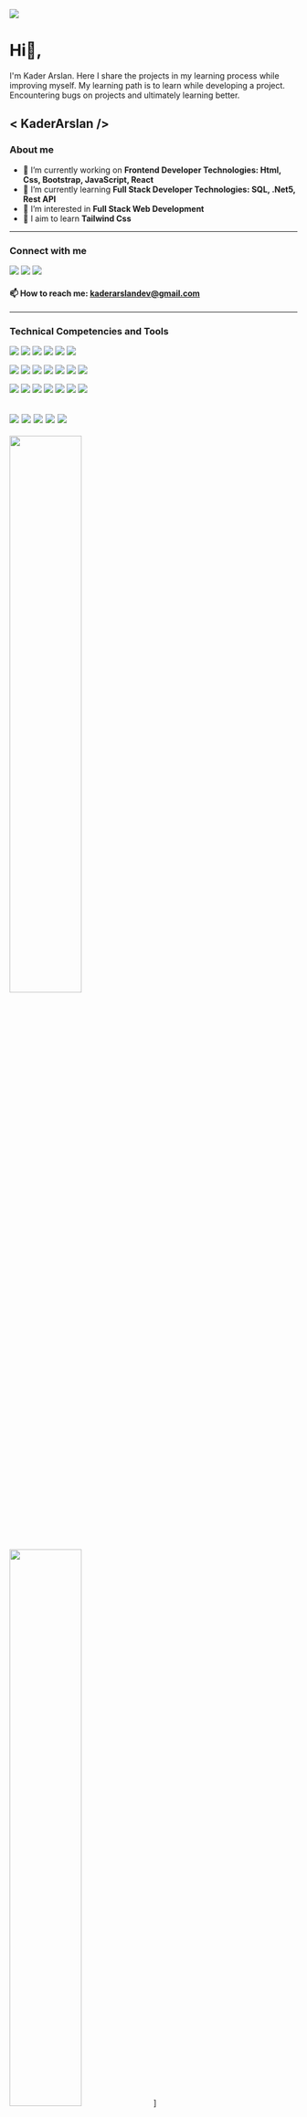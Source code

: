 ![](https://komarev.com/ghpvc/?username=KaderArslan&color=orange)
# Hi👋,

I'm Kader Arslan. Here I share the projects in my learning process while improving myself. My learning path is to learn while developing a project. Encountering bugs on projects and ultimately learning better.
<!-- I aim to integrate the Kaizen technique into my life. With continuous improvement, I strive to open the difference between yesterday's me and tomorrow's me. My goal is to learn more. Apply while learning. Understanding the secret of the job while applying. -->
## < KaderArslan />
<!-- ✨👋📫😄💬🤔⚡👯💞️ -->
### About me
- 🔭 I’m currently working on **Frontend Developer Technologies: Html, Css, Bootstrap, JavaScript, React**
- 🌱 I’m currently learning **Full Stack Developer Technologies: SQL, .Net5, Rest API**
- 👀 I’m interested in **Full Stack Web Development**
- 🤔 I aim to learn **Tailwind Css**
---
### Connect with me
[<img src="https://img.shields.io/badge/-KaderArslan-0A66C2?logo=LinkedIn&logoColor=fff">](https://www.linkedin.com/in/kaderarslan/ "Kader Arslan LinkedIn Profile") [<img src="https://img.shields.io/badge/-HackerRank-00EA64?logo=hackerrank&logoColor=fff">](https://www.hackerrank.com/kaderarslann0316?hr_r=1 "Kader Arslan HackerRank Profile") [<img src="https://img.shields.io/badge/-Medium-000000?logo=medium&logoColor=fff">](https://medium.com/@kaderarslan "Kader Arslan Medium Profile")
<!-- [<img src="https://img.shields.io/badge/-Gmail-EA4335?logo=gmail&logoColor=fff">](kaderarslandev@gmail.com "Kader Arslan Gmail") -->
#### 📫 How to reach me: kaderarslandev@gmail.com
---
### Technical Competencies and Tools
<img src="https://img.shields.io/badge/-Git-F05032?logo=git&logoColor=fff"> <img src="https://img.shields.io/badge/-GitHub-181717?logo=github&logoColor=fff"> <img src="https://img.shields.io/badge/-Markdown-000000?logo=markdown&logoColor=fff"> <img src="https://img.shields.io/badge/-Trello-0052CC?logo=trello&logoColor=fff"> <img src="https://img.shields.io/badge/-VSCode-007ACC?logo=visualstudiocode&logoColor=fff"> <img src="https://img.shields.io/badge/-VS-5C2D91?logo=visualstudio&logoColor=fff">

<img src="https://img.shields.io/badge/-HTML-E34F26?logo=html5&logoColor=fff"> <img src="https://img.shields.io/badge/-CSS-1572B6?logo=css3&logoColor=fff"> <img src="https://img.shields.io/badge/-Bootstrap-7952B3?logo=bootstrap&logoColor=fff"> <img src="https://img.shields.io/badge/-JavaScript-F7DF1E?logo=javascript&logoColor=fff"> <img src="https://img.shields.io/badge/-React-61DAFB?logo=React&logoColor=fff"> <img src="https://img.shields.io/badge/-Material.ui-007FFF?logo=mui&logoColor=fff"> <img src="https://img.shields.io/badge/-i18next-26A69A?logo=i18next&logoColor=fff">

<img src="https://img.shields.io/badge/-diagrams-F08705?logo=diagrams.net&logoColor=fff"> <img src="https://img.shields.io/badge/-MsSQL-CC2927?logo=microsoftsqlserver&logoColor=fff"> <img src="https://img.shields.io/badge/-.Net5-512BD4?logo=.net&logoColor=fff"> <img src="https://img.shields.io/badge/-json-000000?logo=json&logoColor=fff"> <img src="https://img.shields.io/badge/-Json%20Web%20Tokens-000000?logo=jsonwebtokens&logoColor=fff"> <img src="https://img.shields.io/badge/-Postman-FF6C37?logo=postman&logoColor=fff"> <img src="https://img.shields.io/badge/-Swagger-85EA2D?logo=swagger&logoColor=fff">

<img src="https://img.shields.io/badge/-Python-3776AB?logo=python&logoColor=fff"> <img src="https://img.shields.io/badge/-Selenium-43B02A?logo=selenium&logoColor=fff"> <img src="https://img.shields.io/badge/-Raspberry%20Pi-A22846?logo=raspberrypi&logoColor=fff"> <img src="https://img.shields.io/badge/-C-A8B9CC?logo=c&logoColor=fff"> <img src="https://img.shields.io/badge/-Arduino-00979D?logo=Arduino&logoColor=fff">
---
[<img width="50%" src="https://github-readme-stats.vercel.app/api?username=KaderArslan&count_private=true&show_icons=true&theme=radical">](https://github-readme-stats.vercel.app/api?username=KaderArslan&count_private=true&show_icons=true&theme=radical) [<img width="50%" src="https://github-readme-stats.vercel.app/api/top-langs/?username=KaderArslan&layout=compact)](https://github.com/anuraghazra/github-readme-stats">](https://github-readme-stats.vercel.app/api/top-langs/?username=KaderArslan&layout=compact)](https://github.com/anuraghazra/github-readme-stats)

[![Top Langs](https://github-readme-stats.vercel.app/api/top-langs/?username=KaderArslan&layout=compact)](https://github.com/anuraghazra/github-readme-stats)

<!-- [<img width="50%" height="200px" src="https://github-readme-stats.vercel.app/api/top-langs/?username=KADERARSLAN&show_icons=true&theme=radical">](https://github-readme-stats.vercel.app/api/top-langs/?username=KADERARSLAN&show_icons=true&theme=radical "Kader Arslan LinkedIn Profile") -->

<!-- <img width="100%" src="https://i.pinimg.com/originals/89/2e/8b/892e8b39f44fa8fedd2be543dd3f5289.gif?raw=true" width="100%"> -->

<!-- ### Technologies I'm Interested In
<img src="https://img.shields.io/badge/-Node.js-339933?logo=node.js&logoColor=fff"> <img src="https://img.shields.io/badge/-MongoDB-47A248?logo=mongodb&logoColor=fff"> <img src="https://img.shields.io/badge/-PHP-777BB4?logo=php&logoColor=fff"> <img src="https://img.shields.io/badge/-Tailwind%20CSS-06B6D4?logo=tailwindcss&logoColor=fff"> -->

<!-- ### Hobies
<img src="https://img.shields.io/badge/-Google%20Search%20Console-458CF5?logo=googlesearchconsole&logoColor=fff"> <img src="https://img.shields.io/badge/-Google%20PageSpeed%20Insights-4285F4?logo=pagespeedinsights&logoColor=fff"> <img src="https://img.shields.io/badge/-W3C%20Markup%20Validation%20Service-005A9C?logo=W3C&logoColor=fff">

<img src="https://img.shields.io/badge/-Admin%20Panel-6C78AF?logo=phpmyadmin&logoColor=fff"> <img src="https://img.shields.io/badge/-Google%20My%20Business-4285F4?logo=googlemybusiness&logoColor=fff"> <img src="https://img.shields.io/badge/-Google%20Analytics-E37400?logo=googleanalytics&logoColor=fff"> <img src="https://img.shields.io/badge/-Google%20Tag%20Manager-246FDB?logo=googletagmanager&logoColor=fff"> -->

<!--![Github stats](https://github-readme-stats.vercel.app/api?username=KaderArslan&count_private=true&show_icons=true&theme=radical)
![Top Languages](https://github-readme-stats.vercel.app/api/top-langs/?username=KADERARSLAN&show_icons=true&theme=radical)-->

